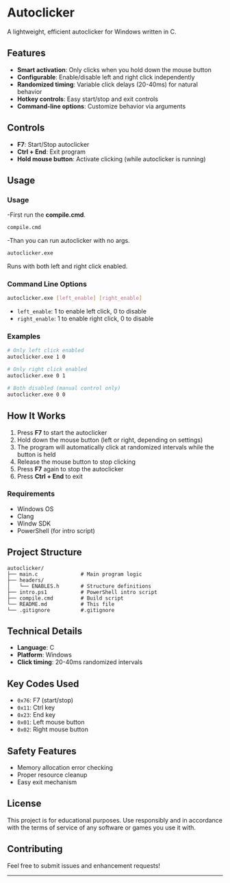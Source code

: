 # Autoclicker

A lightweight, efficient autoclicker for Windows written in C.

## Features

- **Smart activation**: Only clicks when you hold down the mouse button
- **Configurable**: Enable/disable left and right click independently
- **Randomized timing**: Variable click delays (20-40ms) for natural behavior
- **Hotkey controls**: Easy start/stop and exit controls
- **Command-line options**: Customize behavior via arguments

## Controls

- **F7**: Start/Stop autoclicker
- **Ctrl + End**: Exit program
- **Hold mouse button**: Activate clicking (while autoclicker is running)

## Usage

### Usage
-First run the **compile.cmd**.
```bash
compile.cmd
```
-Than you can run autoclicker with no args.
```bash
autoclicker.exe
```
Runs with both left and right click enabled.

### Command Line Options
```bash
autoclicker.exe [left_enable] [right_enable]
```

- `left_enable`: 1 to enable left click, 0 to disable
- `right_enable`: 1 to enable right click, 0 to disable

### Examples
```bash
# Only left click enabled
autoclicker.exe 1 0

# Only right click enabled  
autoclicker.exe 0 1

# Both disabled (manual control only)
autoclicker.exe 0 0
```

## How It Works

1. Press **F7** to start the autoclicker
2. Hold down the mouse button (left or right, depending on settings)
3. The program will automatically click at randomized intervals while the button is held
4. Release the mouse button to stop clicking
5. Press **F7** again to stop the autoclicker
6. Press **Ctrl + End** to exit

### Requirements
- Windows OS
- Clang
- Windw SDK
- PowerShell (for intro script)

## Project Structure

```
autoclicker/
├── main.c              # Main program logic
├── headers/
│   └── ENABLES.h       # Structure definitions
├── intro.ps1           # PowerShell intro script
├── compile.cmd         # Build script
└── README.md           # This file
└── .gitignore			#.gitignore
```

## Technical Details

- **Language**: C
- **Platform**: Windows
- **Click timing**: 20-40ms randomized intervals

## Key Codes Used

- `0x76`: F7 (start/stop)
- `0x11`: Ctrl key
- `0x23`: End key
- `0x01`: Left mouse button
- `0x02`: Right mouse button

## Safety Features

- Memory allocation error checking
- Proper resource cleanup
- Easy exit mechanism

## License

This project is for educational purposes. Use responsibly and in accordance with the terms of service of any software or games you use it with.

## Contributing

Feel free to submit issues and enhancement requests!

---